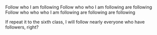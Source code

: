 Follow who I am following
Follow who who I am following are following
Follow who who who I am following are following are following

If repeat it to the sixth class, I will follow nearly everyone who have followers, right?
